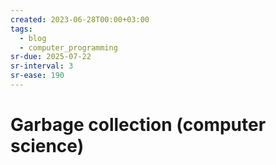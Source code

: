 ```yaml
---
created: 2023-06-28T00:00+03:00
tags:
  - blog
  - computer_programming
sr-due: 2025-07-22
sr-interval: 3
sr-ease: 190
---
```


# Garbage collection (computer science)
